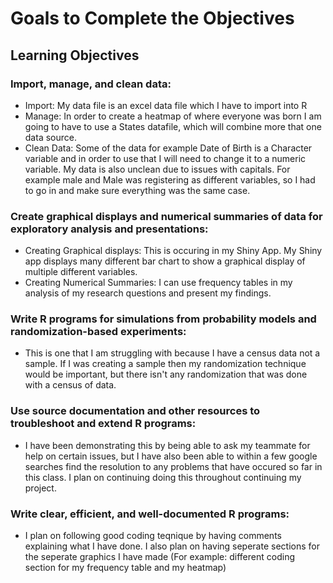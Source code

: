 # Goals to Complete the Objectives
## Learning Objectives
### Import, manage, and clean data:
- Import: My data file is an excel data file which I have to import into R
- Manage: In order to create a heatmap of where everyone was born I am going to have to use a States datafile, which will combine more that one data source.
- Clean Data: Some of the data for example Date of Birth is a Character variable and in order to use that I will need to change it to a numeric variable. My data is also unclean due to issues with capitals. For example male and Male was registering as different variables, so I had to go in and make sure everything was the same case. 
### Create graphical displays and numerical summaries of data for exploratory analysis and presentations:
- Creating Graphical displays: This is occuring in my Shiny App. My Shiny app displays many different bar chart to show a graphical display of multiple different variables. 
- Creating Numerical Summaries: I can use frequency tables in my analysis of my research questions and present my findings.
### Write R programs for simulations from probability models and randomization-based experiments:
- This is one that I am struggling with because I have a census data not a sample. If I was creating a sample then my randomization technique would be important, but there isn't any randomization that was done with a census of data.
### Use source documentation and other resources to troubleshoot and extend R programs:
- I have been demonstrating this by being able to ask my teammate for help on certain issues, but I have also been able to within a few google searches find the resolution to any problems that have occured so far in this class. I plan on continuing doing this throughout continuing my project.
### Write clear, efficient, and well-documented R programs:
- I plan on following good coding teqnique by having comments explaining what I have done. I also plan on having seperate sections for the seperate graphics I have made (For example: different coding section for my frequency table and my heatmap)

